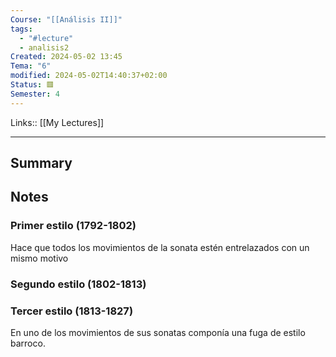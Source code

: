 ```yaml
---
Course: "[[Análisis II]]"
tags:
  - "#lecture"
  - analisis2
Created: 2024-05-02 13:45
Tema: "6"
modified: 2024-05-02T14:40:37+02:00
Status: 🟥
Semester: 4
---
```

Links:: [[My Lectures]]
___

## Summary

## Notes

### Primer estilo (1792-1802)

Hace que todos los movimientos de la sonata estén entrelazados con un mismo motivo


### Segundo estilo (1802-1813)


### Tercer estilo (1813-1827)

En uno de los movimientos de sus sonatas componía una fuga de estilo barroco.

